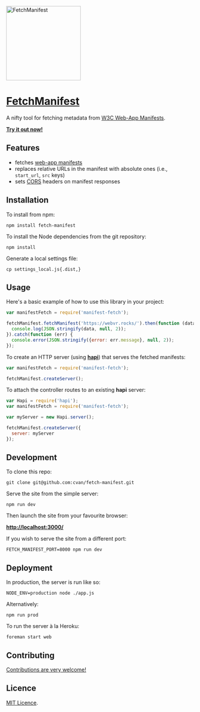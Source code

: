 [<img src="https://raw.githubusercontent.com/cvan/fetch-manifest/master/public/img/logo.png" alt="FetchManifest" title="FetchManifest" width="200">](https://fetchmanifest.org/)

# [FetchManifest](https://fetchmanifest.org/)

A nifty tool for fetching metadata from [W3C Web-App Manifests](http://w3c.github.io/manifest/).

**[Try it out now!](https://fetchmanifest.org/)**


## Features

* fetches [web-app manifests](http://w3c.github.io/manifest/)
* replaces relative URLs in the manifest with absolute ones (i.e., `start_url`, `src` keys)
* sets [CORS](http://en.wikipedia.org/wiki/Cross-origin_resource_sharing) headers on manifest responses


## Installation

To install from npm:

    npm install fetch-manifest

To install the Node dependencies from the git repository:

    npm install

Generate a local settings file:

    cp settings_local.js{.dist,}


## Usage

Here's a basic example of how to use this library in your project:

```js
var manifestFetch = require('manifest-fetch');

fetchManifest.fetchManifest('https://webvr.rocks/').then(function (data) {
  console.log(JSON.stringify(data, null, 2));
}).catch(function (err) {
  console.error(JSON.stringify({error: err.message}, null, 2));
});
```

To create an HTTP server (using [__hapi__](http://hapijs.com/)) that serves the fetched manifests:

```js
var manifestFetch = require('manifest-fetch');

fetchManifest.createServer();
```

To attach the controller routes to an existing __hapi__ server:

```js
var Hapi = require('hapi');
var manifestFetch = require('manifest-fetch');

var myServer = new Hapi.server();

fetchManifest.createServer({
  server: myServer
});
```


## Development

To clone this repo:

    git clone git@github.com:cvan/fetch-manifest.git

Serve the site from the simple server:

    npm run dev

Then launch the site from your favourite browser:

[__http://localhost:3000/__](http://localhost:3000/)

If you wish to serve the site from a different port:

    FETCH_MANIFEST_PORT=8000 npm run dev


## Deployment

In production, the server is run like so:

    NODE_ENV=production node ./app.js

Alternatively:

    npm run prod

To run the server à la Heroku:

    foreman start web


## Contributing

[Contributions are very welcome!](CONTRIBUTING.md)


## Licence

[MIT Licence](LICENCE).
